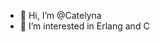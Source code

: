 - 👋 Hi, I’m @Catelyna
- 👀 I’m interested in Erlang and C

<!---
Catelyna/Catelyna is a ✨ special ✨ repository because its `README.md` (this file) appears on your GitHub profile.
You can click the Preview link to take a look at your changes.
--->
